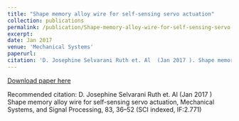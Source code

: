 ```yaml
---
title: "Shape memory alloy wire for self-sensing servo actuation"
collection: publications
permalink: /publication/Shape-memory-alloy-wire-for-self-sensing-servo-actuation
excerpt: 
date: Jan 2017 
venue: 'Mechanical Systems'
paperurl: 
citation: 'D. Josephine Selvarani Ruth et. Al  (Jan 2017 ). Shape memory alloy wire for self-sensing servo actuation; <i>Mechanical Systems, and Signal Processing</i>, 83, 36–52 (SCI indexed, IF:2.771)'
---
```

[Download paper here](http://www.sciencedirect.com/science/article/pii/S0888327016301315)

Recommended citation: D. Josephine Selvarani Ruth et. Al (Jan 2017 ) Shape memory alloy wire for self-sensing servo actuation, Mechanical Systems, and Signal Processing, 83, 36–52 (SCI indexed, IF:2.771)